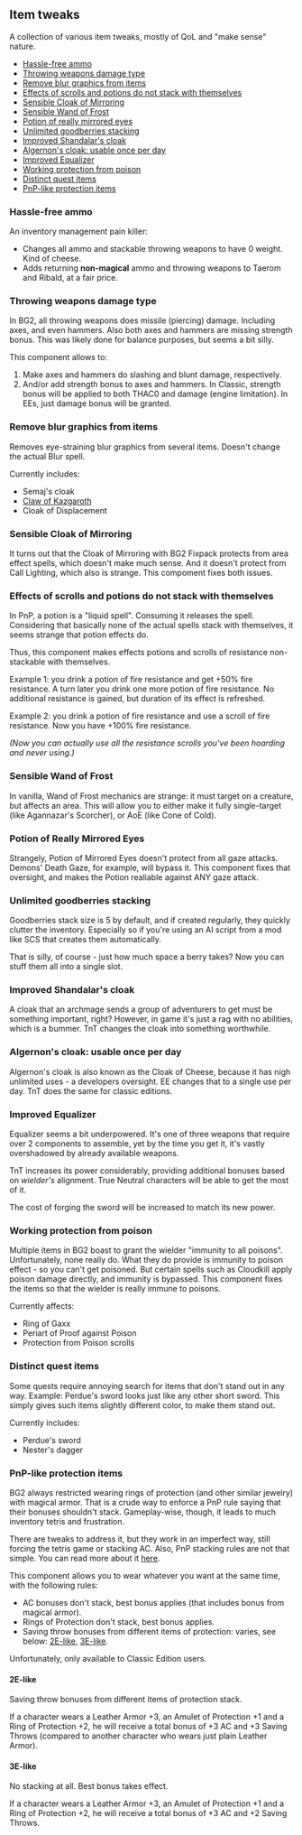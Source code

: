 ## Item tweaks

A collection of various item tweaks, mostly of QoL and "make sense" nature.

- [Hassle-free ammo](#hassle-free-ammo)
- [Throwing weapons damage type](#throwing-weapons-damage-type)
- [Remove blur graphics from items](#remove-blur-graphics-from-items)
- [Effects of scrolls and potions do not stack with themselves](#effects-of-scrolls-and-potions-do-not-stack-with-themselves)
- [Sensible Cloak of Mirroring](#sensible-cloak-of-mirroring)
- [Sensible Wand of Frost](#sensible-wand-of-frost)
- [Potion of really mirrored eyes](#potion-of-really-mirrored-eyes)
- [Unlimited goodberries stacking](#unlimited-goodberries-stacking)
- [Improved Shandalar's cloak](#improved-shandalars-cloak)
- [Algernon's cloak: usable once per day](#algernons-cloak-usable-once-per-day)
- [Improved Equalizer](#improved-equalizer)
- [Working protection from poison](#working-protection-from-poison)
- [Distinct quest items](#distinct-quest-items)
- [PnP-like protection items](#pnp-like-protection-items)

### Hassle-free ammo

An inventory management pain killer:

- Changes all ammo and stackable throwing weapons to have 0 weight. Kind of cheese.
- Adds returning **non-magical** ammo and throwing weapons to Taerom and Ribald, at a fair price.

### Throwing weapons damage type

In BG2, all throwing weapons does missile (piercing) damage. Including axes, and even hammers. Also both axes and hammers are missing strength bonus. This was likely done for balance purposes, but seems a bit silly.

This component allows to:

1. Make axes and hammers do slashing and blunt damage, respectively.
2. And/or add strength bonus to axes and hammers.
   In Classic, strength bonus will be applied to both THAC0 and damage (engine limitation). In EEs, just damage bonus will be granted.

### Remove blur graphics from items

Removes eye-straining blur graphics from several items. Doesn't change the actual Blur spell.

Currently includes:

- Semaj's cloak
- [Claw of Kazgaroth](https://pihwiki.bgforge.net/Baldur's_Gate:_Claw_of_Kazgaroth)
- Cloak of Displacement

### Sensible Cloak of Mirroring

It turns out that the Cloak of Mirroring with BG2 Fixpack protects from area effect spells, which doesn't make much sense. And it doesn't protect from Call Lighting, which also is strange. This compoment fixes both issues.

### Effects of scrolls and potions do not stack with themselves

In PnP, a potion is a "liquid spell". Consuming it releases the spell. Considering that basically none of the actual spells stack with themselves, it seems strange that potion effects do.

Thus, this component makes effects potions and scrolls of resistance non-stackable with themselves.

Example 1: you drink a potion of fire resistance and get +50% fire resistance. A turn later you drink one more potion of fire resistance. No additional resistance is gained, but duration of its effect is refreshed.

Example 2: you drink a potion of fire resistance and use a scroll of fire resistance. Now you have +100% fire resistance.

_(Now you can actually use all the resistance scrolls you've been hoarding and never using.)_

### Sensible Wand of Frost

In vanilla, Wand of Frost mechanics are strange: it must target on a creature, but affects an area. This will allow you to either make it fully single-target (like Agannazar's Scorcher), or AoE (like Cone of Cold).

### Potion of Really Mirrored Eyes

Strangely, Potion of Mirrored Eyes doesn't protect from all gaze attacks. Demons' Death Gaze, for example, will bypass it. This component fixes that oversight, and makes the Potion realiable against ANY gaze attack.

### Unlimited goodberries stacking

Goodberries stack size is 5 by default, and if created regularly, they quickly clutter the inventory. Especially so if you're using an AI script from a mod like SCS that creates them automatically.

That is silly, of course - just how much space a berry takes? Now you can stuff them all into a single slot.

### Improved Shandalar's cloak

A cloak that an archmage sends a group of adventurers to get must be something important, right? However, in game it's just a rag with no abilities, which is a bummer. TnT changes the cloak into something worthwhile.

### Algernon's cloak: usable once per day

Algernon's cloak is also known as the Cloak of Cheese, because it has nigh unlimited uses - a developers oversight. EE changes that to a single use per day. TnT does the same for classic editions.

### Improved Equalizer

Equalizer seems a bit underpowered. It's one of three weapons that require over 2 components to assemble, yet by the time you get it, it's vastly overshadowed by already available weapons.

TnT increases its power considerably, providing additional bonuses based on _wielder's_ alignment. True Neutral characters will be able to get the most of it.

The cost of forging the sword will be increased to match its new power.

### Working protection from poison

Multiple items in BG2 boast to grant the wielder "immunity to all poisons". Unfortunately, none really do. What they do provide is immunity to poison effect - so you can't get poisoned. But certain spells such as Cloudkill apply poison damage directly, and immunity is bypassed. This component fixes the items so that the wielder is really immune to poisons.

Currently affects:

- Ring of Gaxx
- Periart of Proof against Poison
- Protection from Poison scrolls

### Distinct quest items

Some quests require annoying search for items that don't stand out in any way. Example: Perdue's sword looks just like any other short sword.
This simply gives such items slightly different color, to make them stand out.

Currently includes:

- Perdue's sword
- Nester's dagger

### PnP-like protection items

BG2 always restricted wearing rings of protection (and other similar jewelry) with magical armor. That is a crude way to enforce a PnP rule saying that their bonuses shouldn't stack. Gameplay-wise, though, it leads to much inventory tetris and frustration.

There are tweaks to address it, but they work in an imperfect way, still forcing the tetris game or stacking AC. Also, PnP stacking rules are not that simple. You can read more about it [here](https://forums.bgforge.net/viewtopic.php?f=31&p=1176).

This component allows you to wear whatever you want at the same time, with the following rules:

- AC bonuses don't stack, best bonus applies (that includes bonus from magical armor).
- Rings of Protection don't stack, best bonus applies.
- Saving throw bonuses from different items of protection: varies, see below: [2E-like](#2e-like), [3E-like](3e-like).

Unfortunately, only available to Classic Edition users.

#### 2E-like

Saving throw bonuses from different items of protection stack.

If a character wears a Leather Armor +3, an Amulet of Protection +1 and a Ring of Protection +2, he will receive a total bonus of +3 AC and +3 Saving Throws (compared to another character who wears just plain Leather Armor).

#### 3E-like

No stacking at all. Best bonus takes effect.

If a character wears a Leather Armor +3, an Amulet of Protection +1 and a Ring of Protection +2, he will receive a total bonus of +3 AC and +2 Saving Throws.

